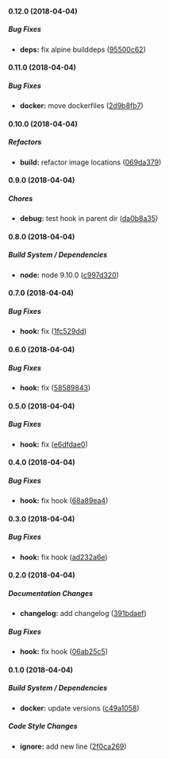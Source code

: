 #### 0.12.0 (2018-04-04)

##### Bug Fixes

* **deps:**  fix alpine builddeps ([95500c62](https://github.com/SkeLLLa/docker-node-opencv-dlib-ffmpeg/commit/95500c62744639fc955f91bcd39c119670a3dbc9))

#### 0.11.0 (2018-04-04)

##### Bug Fixes

* **docker:**  move dockerfiles ([2d9b8fb7](https://github.com/SkeLLLa/docker-node-opencv-dlib-ffmpeg/commit/2d9b8fb7a6dd9f4130287afb384368f52730ede3))

#### 0.10.0 (2018-04-04)

##### Refactors

* **build:**  refactor image locations ([069da379](https://github.com/SkeLLLa/docker-node-opencv-dlib-ffmpeg/commit/069da37926439fbbe0baafc7e1bfd59849e1a72e))

#### 0.9.0 (2018-04-04)

##### Chores

* **debug:**  test hook in parent dir ([da0b8a35](https://github.com/SkeLLLa/docker-node-opencv-dlib-ffmpeg/commit/da0b8a3505ad26d3e21722da583350a76965db31))

#### 0.8.0 (2018-04-04)

##### Build System / Dependencies

* **node:**  node 9.10.0 ([c997d320](https://github.com/SkeLLLa/docker-node-opencv-dlib-ffmpeg/commit/c997d3208ef284e8c5e73a6f60f7e5e9e244c860))

#### 0.7.0 (2018-04-04)

##### Bug Fixes

* **hook:**  fix ([1fc529dd](https://github.com/SkeLLLa/docker-node-opencv-dlib-ffmpeg/commit/1fc529dd1426049cab0ab16f84e6a1caee4ff40a))

#### 0.6.0 (2018-04-04)

##### Bug Fixes

* **hook:**  fix ([58589843](https://github.com/SkeLLLa/docker-node-opencv-dlib-ffmpeg/commit/58589843a194ec60ee25922b1c1d2eb01a4881f3))

#### 0.5.0 (2018-04-04)

##### Bug Fixes

* **hook:**  fix ([e6dfdae0](https://github.com/SkeLLLa/docker-node-opencv-dlib-ffmpeg/commit/e6dfdae09952b5d89ecca61afa07fbd73fab483d))

#### 0.4.0 (2018-04-04)

##### Bug Fixes

* **hook:**  fix hook ([68a89ea4](https://github.com/SkeLLLa/docker-node-opencv-dlib-ffmpeg/commit/68a89ea4e49c6711d294ae05390730bfa4fab29d))

#### 0.3.0 (2018-04-04)

##### Bug Fixes

* **hook:**  fix hook ([ad232a6e](https://github.com/SkeLLLa/docker-node-opencv-dlib-ffmpeg/commit/ad232a6e354e221b6bba13110fee3a096363a815))

#### 0.2.0 (2018-04-04)

##### Documentation Changes

* **changelog:**  add changelog ([391bdaef](https://github.com/SkeLLLa/docker-node-opencv-dlib-ffmpeg/commit/391bdaef7b7e7b7c8a84d46bf90199b1e4e30a7f))

##### Bug Fixes

* **hook:**  fix hook ([06ab25c5](https://github.com/SkeLLLa/docker-node-opencv-dlib-ffmpeg/commit/06ab25c50172dcdc72e1f43b526067d78c73ebcd))

#### 0.1.0 (2018-04-04)

##### Build System / Dependencies

* **docker:**  update versions ([c49a1058](https://github.com/SkeLLLa/docker-node-opencv-dlib-ffmpeg/commit/c49a105828454aece99d9dd7fe52fef935d6bd76))

##### Code Style Changes

* **ignore:**  add new line ([2f0ca269](https://github.com/SkeLLLa/docker-node-opencv-dlib-ffmpeg/commit/2f0ca269e946e4c9adc91173177a562ef3e3e1e9))

